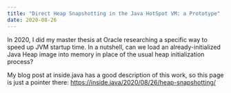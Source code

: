 ```yaml
---
title: "Direct Heap Snapshotting in the Java HotSpot VM: a Prototype"
date: 2020-08-26
---
```


In 2020, I did my master thesis at Oracle researching a specific way 
to speed up JVM startup time. In a nutshell, can we load an already-initialized
Java Heap image into memory in place of the usual heap initialization process?

My blog post at inside.java has a good description of this work, 
so this page is just a pointer there:
https://inside.java/2020/08/26/heap-snapshotting/

